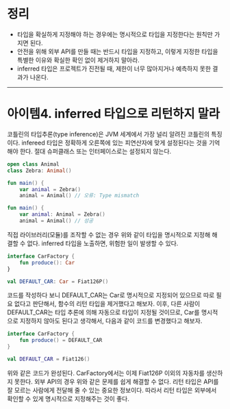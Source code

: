 # 정리
- 타입을 확실하게 지정해야 하는 경우에는 명시적으로 타입을 지정한다는 원칙만 가지면 된다.
- 안전을 위해 외부 API를 만들 때는 반드시 타입을 지정하고, 이렇게 지정한 타입을 특별한 이유와 확실한 확인 없이 제거하지 말아라.
- inferred 타입은 프로젝트가 진전될 때, 제한이 너무 많아지거나 예측하지 못한 결과가 나온다.
-----

# 아이템4. inferred 타입으로 리턴하지 말라
코틀린의 타입추론(type inference)은 JVM 세계에서 가장 널리 알려진 코틀린의 특징이다.
infereed 타입은 정확하게 오른쪽에 있는 피연산자에 맞게 설정된다는 것을 기억해야 한다. 절대 슈퍼클래스 또는 인터페이스로는 설정되지 않는다.
```kotlin
open class Animal
class Zebra: Animal()

fun main() {
	var animal = Zebra()
	animal = Animal() // 오류: Type mismatch

fun main() {
	var animal: Animal = Zebra()
	animal = Animal() // 성공
```
직접 라이브러리(모듈)를 조작할 수 없는 경우 위와 같이 타입을 명시적으로 지정해 해결할 수 없다.
inferred 타입을 노출하면, 위험한 일이 발생할 수 있다.

```kotlin
interface CarFactory {
	fun produce(): Car
}

val DEFAULT_CAR: Car = Fiat126P()
```

코드를 작성하다 보니 DEFAULT_CAR는 Car로 명시적으로 지정되어 있으므로 따로 필요 없다고 판단해서, 함수의 리턴 타입을 제거했다고 해보자.
이후, 다른 사람이 DEFAULT_CAR는 타입 추론에 의해 자동으로 타입이 지정될 것이므로, Car를 명시적으로 지정하지 않아도 된다고 생각해서, 다음과 같이 코드를 변경했다고 해보자.
```kotlin
interface CarFactory {
	fun produce() = DEFAULT_CAR
}

val DEFAULT_CAR = Fiat126()
```
위와 같은 코드가 완성된다.
CarFactory에서는 이제 Fiat126P 이외의 자동차를 생산하지 못한다.
외부 API의 경우 위와 같은 문제를 쉽게 해결할 수 없다.
리턴 타입은 API를 잘 모르는 사람에게 전달해 줄 수 있는 중요한 정보이다. 따라서 리턴 타입은 외부에서 확인할 수 있게 명시적으로 지정해주는 것이 좋다.
